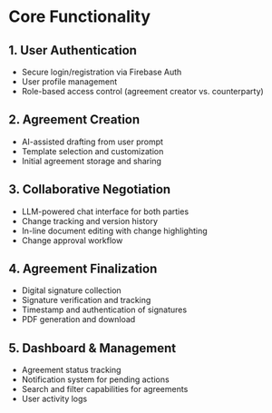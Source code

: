 # Core Functionality

## 1. User Authentication
- Secure login/registration via Firebase Auth
- User profile management
- Role-based access control (agreement creator vs. counterparty)

## 2. Agreement Creation
- AI-assisted drafting from user prompt
- Template selection and customization
- Initial agreement storage and sharing

## 3. Collaborative Negotiation
- LLM-powered chat interface for both parties
- Change tracking and version history
- In-line document editing with change highlighting
- Change approval workflow

## 4. Agreement Finalization
- Digital signature collection
- Signature verification and tracking
- Timestamp and authentication of signatures
- PDF generation and download

## 5. Dashboard & Management
- Agreement status tracking
- Notification system for pending actions
- Search and filter capabilities for agreements
- User activity logs 
